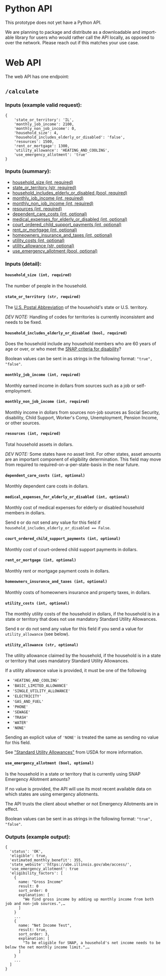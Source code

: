 # Python API

This prototype does not yet have a Python API.

We are planning to package and distribute as a downloadable and import-able library for users who would rather call the API locally, as opposed to over the network. Please reach out if this matches your use case.

# Web API

The web API has one endpoint:

## `/calculate`

### Inputs (example valid request):

```
{
    'state_or_territory': 'IL',
    'monthly_job_income': 2100,
    'monthly_non_job_income': 0,
    'household_size': 4,
    'household_includes_elderly_or_disabled': 'false',
    'resources': 1500,
    'rent_or_mortgage': 1300,
    'utility_allowance': 'HEATING_AND_COOLING',
    'use_emergency_allotment': 'true'
}
```

### Inputs (summary):

* [household_size (int, required)](#household_size-int-required)
* [state_or_territory (str, required)](#state_or_territory-str-required)
* [household_includes_elderly_or_disabled (bool, required)](#household_includes_elderly_or_disabled-bool-required)
* [monthly_job_income (int, required)](#monthly_job_income-int-required)
* [monthly_non_job_income (int, required)](#monthly_non_job_income-int-required)
* [resources (int, required)](#resources-int-required)
* [dependent_care_costs (int, optional)](#dependent_care_costs-int-optional)
* [medical_expenses_for_elderly_or_disabled (int, optional)](#medical_expenses_for_elderly_or_disabled-int-optional)
* [court_ordered_child_support_payments (int, optional)](#court_ordered_child_support_payments-int-optional)
* [rent_or_mortgage (int, optional)](#rent_or_mortgage-int-optional)
* [homeowners_insurance_and_taxes (int, optional)](#homeowners_insurance_and_taxes-int-optional)
* [utility_costs (int, optional)](#utility_costs-int-optional)
* [utility_allowance (str, optional)](#utility_allowance-str-optional)
* [use_emergency_allotment (bool, optional)](#use_emergency_allotment-bool-optional)

### Inputs (detail):

#### `household_size (int, required)`
The number of people in the household.

#### `state_or_territory (str, required)`

The [U.S. Postal Abbreviation](https//pe.usps.com/text/pub28/28apb.htm) of the household's state or U.S. territory.

*DEV NOTE:* Handling of codes for territories is currently inconsistent and needs to be fixed.

#### `household_includes_elderly_or_disabled (bool, required)`

Does the household include any household members who are 60 years of age or over, or who meet the [SNAP criteria for disability](https//www.fns.usda.gov/snap/eligibility/elderly-disabled-special-rules#Who%20is%20elderly?)?

Boolean values can be sent in as strings in the following format: `"true", "false"`.

#### `monthly_job_income (int, required)`

Monthly earned income in dollars from sources such as a job or self-employment.

#### `monthly_non_job_income (int, required)`

Monthly income in dollars from sources non-job sources as Social Security, disability, Child Support, Worker's Comp, Unemployment, Pension Income, or other sources.

#### `resources (int, required)`

Total household assets in dollars.

*DEV NOTE:* Some states have no asset limit. For other states, asset amounts are an important component of eligibility determination. This field may move from required to required-on-a-per-state-basis in the near future.

#### `dependent_care_costs (int, optional)`

Monthly dependent care costs in dollars.

#### `medical_expenses_for_elderly_or_disabled (int, optional)`

Monthly cost of medical expenses for elderly or disabled household members in dollars.

Send `0` or do not send any value for this field if `household_includes_elderly_or_disabled == False`.

#### `court_ordered_child_support_payments (int, optional)`

Monthly cost of court-ordered child support payments in dollars.

#### `rent_or_mortgage (int, optional)`

Monthly rent or mortgage payment costs in dollars.

#### `homeowners_insurance_and_taxes (int, optional)`

Monthly costs of homeowners insurance and property taxes, in dollars.

#### `utility_costs (int, optional)`

The monthly utility costs of the household in dollars, if the household is in a state or territory that does not use mandatory Standard Utility Allowances.

Send `0` or do not send any value for this field if you send a value for `utility_allowance` (see below).

#### `utility_allowance (str, optional)`

The utility allowance claimed by the household, if the household is in a state or territory that uses mandatory Standard Utility Allowances.

If a utility allowance value is provided, it must be one of the following

* `'HEATING_AND_COOLING'`
* `'BASIC_LIMITED_ALLOWANCE'`
* `'SINGLE_UTILITY_ALLOWANCE'`
* `'ELECTRICITY'`
* `'GAS_AND_FUEL'`
* `'PHONE'`
* `'SEWAGE'`
* `'TRASH'`
* `'WATER'`
* `'NONE'`

Sending an explicit value of `'NONE'` is treated the same as sending no value for this field.

See ["Standard Utility Allowances"](https//www.fns.usda.gov/snap/eligibility/deduction/standard-utility-allowances) from USDA for more information.

#### `use_emergency_allotment (bool, optional)`

Is the household in a state or territory that is currently using SNAP Emergency Allotment amounts?

If no value is provided, the API will use its most recent available data on which states are using emergency allotments.

The API trusts the client about whether or not Emergency Allotments are in effect.

Boolean values can be sent in as strings in the following format: `"true", "false"`.

### Outputs (example output):

```
{
  'status': 'OK',
  'eligible': true,
  'estimated_monthly_benefit': 355,
  'state_website':'https://abe.illinois.gov/abe/access/',
  'use_emergency_allotment': true
  'eligibility_factors': [
    {
      name: "Gross Income"
      result: 0
      sort_order: 0
      explanation: [
        "We find gross income by adding up monthly income from both job and non-job sources.",…
      ]
    }
    ...
    {
      name: "Net Income Test",
      result: true,
      sort_order: 3,
      explanation: [
        "To be eligible for SNAP, a household's net income needs to be below the net monthly income limit.",…
      ]
    }
    ...
  ]
}
```
